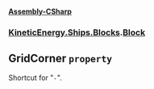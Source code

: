 #### [Assembly-CSharp](./Assembly-CSharp.md 'Assembly-CSharp')
### [KineticEnergy.Ships.Blocks](./Assembly-CSharp.md#KineticEnergy-Ships-Blocks 'KineticEnergy.Ships.Blocks').[Block](./KineticEnergy-Ships-Blocks-Block.md 'KineticEnergy.Ships.Blocks.Block')
## GridCorner `property`
Shortcut for "` - `".

